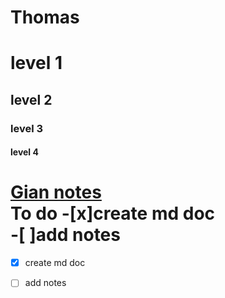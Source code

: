 Thomas
======
# level 1  
## level 2  
### level 3  
#### level 4  
[Gian  notes](./gian.md)  
To do 
 -[x]create md doc  
 -[ ]add notes  
=======
 - [x] create md doc  
 - [ ] add notes  

